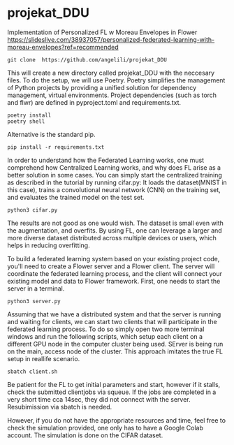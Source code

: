 # projekat_DDU
Implementation of Personalized FL w Moreau Envelopes in Flower
https://slideslive.com/38937057/personalized-federated-learning-with-moreau-envelopes?ref=recommended
```
git clone  https://github.com/angelili/projekat_DDU   
```
This will create a new directory called projekat_DDU with the neccesary files.
 To do the setup, we will use Poetry. Poetry simplifies the management of Python projects by providing a unified solution for dependency management, virtual environments. 
Project dependencies (such as torch and flwr) are defined in pyproject.toml and requirements.txt.
```
poetry install
poetry shell
```
Alternative is the standard pip.
```
pip install -r requirements.txt
```
In order to understand how the Federated Learning works, one must comprehend how Centralized Learning works,
and why does FL arise as a better solution in some cases. 
You can simply start the centralized training as described in the tutorial by running cifar.py:
It loads the dataset(MNIST in this case), trains a convolutional neural network (CNN) on the training set, and evaluates the trained model on the test set.
```
python3 cifar.py
```
The results are not good as one would wish. The dataset is small even with the augmentation, and overfits. By using FL, one can leverage a larger and more diverse dataset distributed across multiple devices or users, which helps in reducing overfitting.

To build a federated learning system based on your existing project code, you'll need to create a Flower server and a Flower client. The server will coordinate the federated learning process, and the client will connect your existing model and data to Flower framework.
First, one needs to start the server in a terminal.
```
python3 server.py
```
Assuming that we have a distributed system and that the server is running and waiting for clients, we can start two clients that will participate in the federated learning process. To do so simply open two more terminal windows and run the following scripts, which setup each client on a different GPU node in the computer cluster being used. SErver is being run on the main, access node of the cluster. This approach imitates the true FL setup in reallife scenario.
 ```
 sbatch client.sh
```
Be patient for the FL to get initial parameters and start, however if it stalls, check the submitted clientjobs via squeue.
If the jobs are completed in a very short time cca 14sec, they did not connect with the server. Resubimission via sbatch is needed.

However, if you do not have the appropriate resources and time, feel free to check the simulation provided, one only has to have a Google Colab account. The simulation is done on the CIFAR dataset.

